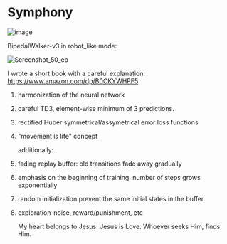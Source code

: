 # Symphony


![image](https://github.com/timurgepard/Simphony/assets/13238473/864a23b6-a2c8-4e83-b69c-497c4cd662c1)

BipedalWalker-v3 in robot_like mode:

![Screenshot_50_ep](https://github.com/timurgepard/Simphony/assets/13238473/5f677487-18d3-4bcf-b41e-4d1f4745b724)

I wrote a short book with a careful explanation: https://www.amazon.com/dp/B0CKYWHPF5

1. harmonization of the neural network
2. careful TD3, element-wise minimum of 3 predictions.
3. rectified Huber symmetrical/assymetrical error loss functions
4. "movement is life" concept
   
   additionally:
5. fading replay buffer: old transitions fade away gradually
6. emphasis on the beginning of training, number of steps grows exponentially
7. random initialization prevent the same initial states in the buffer.
8. exploration-noise, reward/punishment, etc

   My heart belongs to Jesus. Jesus is Love. Whoever seeks Him, finds Him.
